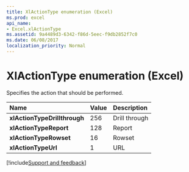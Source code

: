 ```yaml
---
title: XlActionType enumeration (Excel)
ms.prod: excel
api_name:
- Excel.xlActionType
ms.assetid: 9a4489d3-6342-f86d-5eec-f9db2852f7c0
ms.date: 06/08/2017
localization_priority: Normal
---
```



# XlActionType enumeration (Excel)

Specifies the action that should be performed.

|Name|Value|Description|
|:-----|:-----|:-----|
| **xlActionTypeDrillthrough**|256|Drill through|
| **xlActionTypeReport**|128|Report|
| **xlActionTypeRowset**|16|Rowset|
| **xlActionTypeUrl**|1|URL|

[!include[Support and feedback](~/includes/feedback-boilerplate.md)]